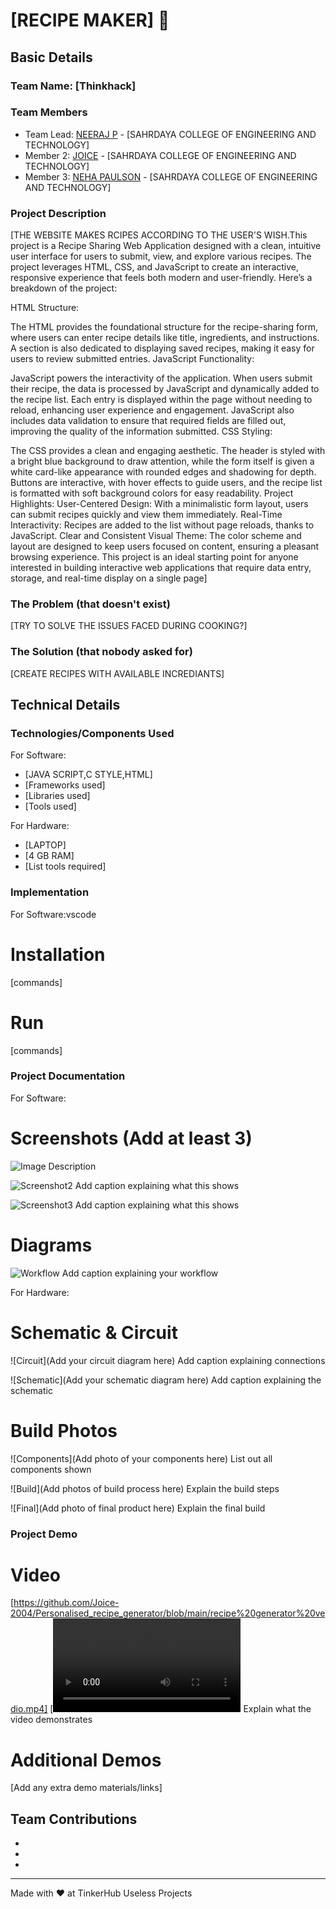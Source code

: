# [RECIPE MAKER] 🎯


## Basic Details
### Team Name: [Thinkhack]


### Team Members
- Team Lead: [NEERAJ P] - [SAHRDAYA COLLEGE OF ENGINEERING AND TECHNOLOGY]
- Member 2: [JOICE] - [SAHRDAYA COLLEGE OF ENGINEERING AND TECHNOLOGY]
- Member 3: [NEHA PAULSON] - [SAHRDAYA COLLEGE OF ENGINEERING AND TECHNOLOGY]

### Project Description
[THE WEBSITE MAKES RCIPES ACCORDING TO THE USER'S WISH.This project is a Recipe Sharing Web Application designed with a clean, intuitive user interface for users to submit, view, and explore various recipes. The project leverages HTML, CSS, and JavaScript to create an interactive, responsive experience that feels both modern and user-friendly. Here’s a breakdown of the project:

HTML Structure:

The HTML provides the foundational structure for the recipe-sharing form, where users can enter recipe details like title, ingredients, and instructions. A section is also dedicated to displaying saved recipes, making it easy for users to review submitted entries.
JavaScript Functionality:

JavaScript powers the interactivity of the application. When users submit their recipe, the data is processed by JavaScript and dynamically added to the recipe list. Each entry is displayed within the page without needing to reload, enhancing user experience and engagement.
JavaScript also includes data validation to ensure that required fields are filled out, improving the quality of the information submitted.
CSS Styling:

The CSS provides a clean and engaging aesthetic. The header is styled with a bright blue background to draw attention, while the form itself is given a white card-like appearance with rounded edges and shadowing for depth. Buttons are interactive, with hover effects to guide users, and the recipe list is formatted with soft background colors for easy readability.
Project Highlights:
User-Centered Design: With a minimalistic form layout, users can submit recipes quickly and view them immediately.
Real-Time Interactivity: Recipes are added to the list without page reloads, thanks to JavaScript.
Clear and Consistent Visual Theme: The color scheme and layout are designed to keep users focused on content, ensuring a pleasant browsing experience.
This project is an ideal starting point for anyone interested in building interactive web applications that require data entry, storage, and real-time display on a single page]

### The Problem (that doesn't exist)
[TRY TO SOLVE THE ISSUES FACED DURING COOKING?]

### The Solution (that nobody asked for)
[CREATE RECIPES WITH AVAILABLE INCREDIANTS]

## Technical Details
### Technologies/Components Used
For Software:
- [JAVA SCRIPT,C STYLE,HTML]
- [Frameworks used]
- [Libraries used]
- [Tools used]

For Hardware:
- [LAPTOP]
- [4 GB RAM]
- [List tools required]

### Implementation
For Software:vscode
# Installation
[commands]

# Run
[commands]

### Project Documentation
For Software:

# Screenshots (Add at least 3)
![Image Description](https://github.com/Joice-2004/Personalised_recipe_generator/blob/main/out1.png)


![Screenshot2](https://github.com/Joice-2004/Personalised_recipe_generator/blob/main/out2.png)
Add caption explaining what this shows

![Screenshot3](https://github.com/Joice-2004/Personalised_recipe_generator/blob/main/out3.png)
Add caption explaining what this shows

# Diagrams
![Workflow](https://github.com/Joice-2004/Personalised_recipe_generator/blob/main/dia.png)
Add caption explaining your workflow

For Hardware:

# Schematic & Circuit
![Circuit](Add your circuit diagram here)
Add caption explaining connections

![Schematic](Add your schematic diagram here)
Add caption explaining the schematic

# Build Photos
![Components](Add photo of your components here)
List out all components shown

![Build](Add photos of build process here)
Explain the build steps

![Final](Add photo of final product here)
Explain the final build

### Project Demo
# Video
[https://github.com/Joice-2004/Personalised_recipe_generator/blob/main/recipe%20generator%20vedio.mp4]
[![Watch the video](https://github.com/Joice-2004/Personalised_recipe_generator/blob/main/recipe%20generator%20vedio.mp4)
Explain what the video demonstrates

# Additional Demos
[Add any extra demo materials/links]

## Team Contributions
- [NEERAJ P]:[DOCUMENTATION]]
- [JOICE]: [IDEA]
- [NEHA PAULSON]: [TECHNICAL]

---
Made with ❤ at TinkerHub Useless Projects
